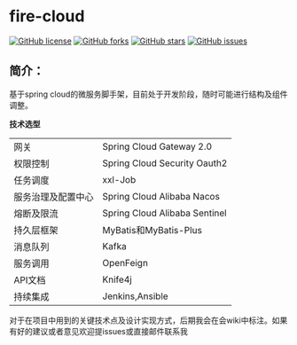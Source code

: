 # fire-cloud

[![GitHub license](https://img.shields.io/github/license/beifei1/fire-cloud?style=flat-square)](https://github.com/beifei1/fire-cloud/blob/master/LICENSE)    [![GitHub forks](https://img.shields.io/github/forks/beifei1/fire-cloud?style=flat-square)](https://github.com/beifei1/fire-cloud/network)    [![GitHub stars](https://img.shields.io/github/stars/beifei1/fire-cloud?style=flat-square)](https://github.com/beifei1/fire-cloud/stargazers)   [![GitHub issues](https://img.shields.io/github/issues/beifei1/fire-cloud?style=flat-square)](https://github.com/beifei1/fire-cloud/issues)
   

## 简介：

基于spring cloud的微服务脚手架，目前处于开发阶段，随时可能进行结构及组件调整。

**技术选型**

|                    |                               |
| ------------------ | ----------------------------- |
| 网关               | Spring Cloud Gateway 2.0      |
| 权限控制           | Spring Cloud Security Oauth2  |
| 任务调度           | xxl-Job                       |
| 服务治理及配置中心 | Spring Cloud Alibaba Nacos    |
| 熔断及限流         | Spring Cloud Alibaba Sentinel |
| 持久层框架         | MyBatis和MyBatis-Plus         |
| 消息队列           | Kafka                         |
| 服务调用           | OpenFeign                     |
| API文档           | Knife4j                     |
| 持续集成           | Jenkins,Ansible              |

对于在项目中用到的关键技术点及设计实现方式，后期我会在会wiki中标注。如果有好的建议或者意见欢迎提issues或直接邮件联系我
